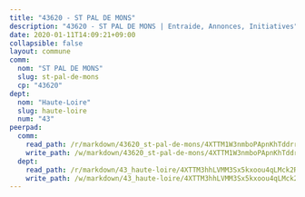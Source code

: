 ```yaml
---
title: "43620 - ST PAL DE MONS"
description: "43620 - ST PAL DE MONS | Entraide, Annonces, Initiatives"
date: 2020-01-11T14:09:21+09:00
collapsible: false
layout: commune
comm:
  nom: "ST PAL DE MONS"
  slug: st-pal-de-mons
  cp: "43620"
dept:
  nom: "Haute-Loire"
  slug: haute-loire
  num: "43"
peerpad:
  comm:
    read_path: /r/markdown/43620_st-pal-de-mons/4XTTM1W3nmboPApnKhTddrrH6P5T7yuoM5kT2JD8vBuPqbVQ8
    write_path: /w/markdown/43620_st-pal-de-mons/4XTTM1W3nmboPApnKhTddrrH6P5T7yuoM5kT2JD8vBuPqbVQ8-K3TgUZZPeV1VbgBupVSBJKRj9hhsmtG3tofXzFXeXRaTbcAbFYDTAXcmrAq2NeBtm1uxbnAUC8QJKe6CmGUrm8S3XHy8D2u2wuk6dKwYut68neSP1h9pbYukDAqpzYSoJB3QZU8k
  dept:
    read_path: /r/markdown/43_haute-loire/4XTTM3hhLVMM3Sx5kxoou4qLMck2RjGiJF8bjxPuKy3VyRdWX
    write_path: /w/markdown/43_haute-loire/4XTTM3hhLVMM3Sx5kxoou4qLMck2RjGiJF8bjxPuKy3VyRdWX-K3TgTnndWXCUw13Pw3gJoEo9qHUCGXZ4frH2coLZWWDcoWKo22cU2VNENpi117F5bi6bu3WHMPd2VTrETU2R5owQhCBrUQgvCKerk4NqeDhN66egG9mHY8CCfEckbCp9SecEdL6b
---
```


